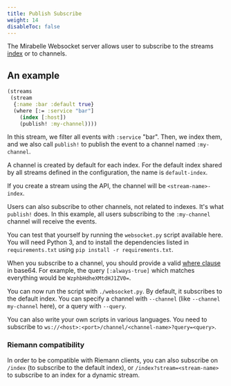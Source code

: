 ```yaml
---
title: Publish Subscribe
weight: 14
disableToc: false
---
```


The Mirabelle Websocket server allows user to subscribe to the streams [index](/howto/index/) or to channels.

## An example

```clojure
(streams
 (stream
  {:name :bar :default true}
  (where [:= :service "bar"]
    (index [:host])
    (publish! :my-channel))))
```

In this stream, we filter all events with `:service` "bar". Then, we index them, and we also call `publish!` to publish the event to a channel named `:my-channel`.

A channel is created by default for each index. For the default index shared by all streams defined in the configuration, the name is `default-index`.

If you create a stream using the API, the channel will be `<stream-name>-index`.

Users can also subscribe to other channels, not related to indexes. It's what `publish!` does. In this example, all users subscribing to the `:my-channel` channel will receive the events.

You can test that yourself by running the `websocket.py` script available here. You will need Python 3, and to install the dependencies listed in `requirements.txt` using `pip install -r requirements.txt`.

When you subscribe to a channel, you should provide a valid [where clause](/howto/stream/#filtering-events) in base64. For example, the query `[:always-true]` which matches everything would be `WzphbHdheXMtdHJ1ZV0=`.

You can now run the script with `./websocket.py`. By default, it subscribes to the default index. You can specify a channel with `--channel` (like `--channel my-channel` here), or a query with `--query`.

You can also write your own scripts in various languages. You need to subscribe to `ws://<host>:<port>/channel/<channel-name>?query=<query>`.

### Riemann compatibility

In order to be compatible with Riemann clients, you can also subscribe on `/index` (to subscribe to the default index), or `/index?stream=<stream-name>` to subscribe to an index for a dynamic stream.


